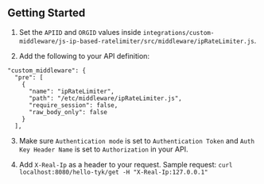 ## Getting Started
1. Set the `APIID` and `ORGID` values inside `integrations/custom-middleware/js-ip-based-ratelimiter/src/middleware/ipRateLimiter.js`.

2. Add the following to your API definition:

```
"custom_middleware": {
  "pre": [
    {
      "name": "ipRateLimiter",
      "path": "/etc/middleware/ipRateLimiter.js",
      "require_session": false,
      "raw_body_only": false
    }
  ],
```

3. Make sure `Authentication mode` is set to `Authentication Token` and `Auth Key Header Name` is set to `Authorization` in your API.

4. Add `X-Real-Ip` as a header to your request. Sample request: `curl localhost:8080/hello-tyk/get -H "X-Real-Ip:127.0.0.1"`
